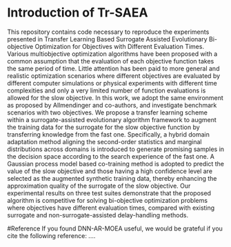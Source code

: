 # Introduction of Tr-SAEA
This repository contains code necessary to reproduce the experiments presented in Transfer Learning Based Surrogate Assisted Evolutionary Bi-objective Optimization for Objectives with Different Evaluation Times.
Various multiobjective optimization algorithms have been proposed with a common assumption that the evaluation of each objective function takes the same period of time. 
Little attention has been paid to more general and realistic optimization scenarios where different objectives are evaluated by different computer simulations or physical
experiments with different time complexities and only a very limited number of function evaluations is allowed for the slow objective. In this work, we adopt the same 
environment as proposed by Allmendinger and co-authors, and investigate benchmark scenarios with two objectives. We propose a transfer learning scheme within a surrogate-assisted
evolutionary algorithm framework to augment the training data for the surrogate for the slow objective function by transferring knowledge from the fast one. Specifically,
a hybrid domain adaptation method aligning the second-order statistics and marginal distributions across domains is introduced to generate promising samples in the decision space
according to the search experience of the fast one. A Gaussian process model based co-training method is adopted to predict the value of the slow objective and those having 
a high confidence level are selected as the augmented synthetic training data, thereby enhancing the approximation quality of the surrogate of the slow objective. Our experimental
results on three test suites demonstrate that the proposed algorithm is competitive for solving bi-objective optimization problems where objectives have different evaluation times,
compared with existing surrogate and non-surrogate-assisted delay-handling methods.

#Reference
If you found DNN-AR-MOEA useful, we would be grateful if you cite the following reference:
....
